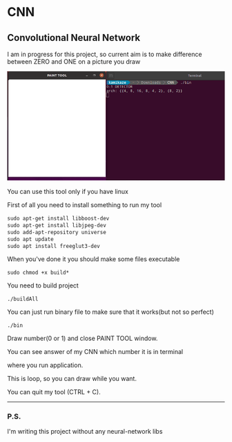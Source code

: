 # CNN
## Convolutional Neural Network

I am in progress for this project, so current aim is to
make difference between ZERO and ONE on a picture you draw

![](demo.gif)

You can use this tool only if you have linux

First of all you need to install something to run my tool

	sudo apt-get install libboost-dev
	sudo apt-get install libjpeg-dev
	sudo add-apt-repository universe
	sudo apt update
	sudo apt install freeglut3-dev

When you've done it you should make some files executable

	sudo chmod +x build*

You need to build project

	./buildAll

You can just run binary file to make sure that it works(but not so perfect)

 	./bin

Draw number(0 or 1) and close PAINT TOOL window.

You can see answer of my CNN which number it is in terminal

where you run application.

This is loop, so you can draw while you want.

You can quit my tool (CTRL + C).

---
### P.S.

I'm writing this project without any neural-network libs
